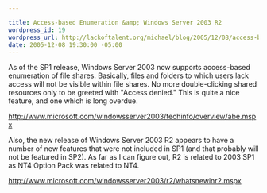 ```yaml
--- 

title: Access-based Enumeration &amp; Windows Server 2003 R2
wordpress_id: 19
wordpress_url: http://lackoftalent.org/michael/blog/2005/12/08/access-based-enumeration-windows-server-2003-r2/
date: 2005-12-08 19:30:00 -05:00
---
```

As of the SP1 release, Windows Server 2003 now supports access-based enumeration of file shares. Basically, files and folders to which users lack access will not be visible within file shares. No more double-clicking shared resources only to be greeted with "Access denied." This is quite a nice feature, and one which is long overdue.

http://www.microsoft.com/windowsserver2003/techinfo/overview/abe.mspx

Also, the new release of Windows Server 2003 R2 appears to have a number of new features that were not included in SP1 (and that probably will not be featured in SP2). As far as I can figure out, R2 is related to 2003 SP1 as NT4 Option Pack was related to NT4.

http://www.microsoft.com/windowsserver2003/r2/whatsnewinr2.mspx
